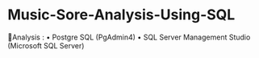 # Music-Sore-Analysis-Using-SQL
🔨Analysis : • Postgre SQL (PgAdmin4) • SQL Server Management Studio (Microsoft SQL Server)
